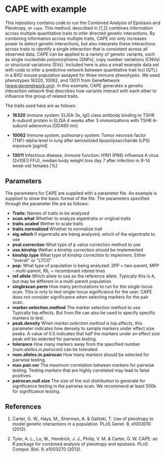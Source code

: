 # CAPE with example

This repository contains code to run the Combined Analysis of Epistasis and 
Pleiotropy, or `cape`. This method, described in [1,2] combines information 
across multiple quantitative traits to infer directed genetic interactions. By 
combining information across multiple traits, CAPE not only increases power 
to detect genetic interactions, but also interprets these interactions across 
traits to identify a single interaction that is consistent across all observed data. 
CAPE can be applied to a variety of genetic variants, such as single nucleotide 
polymorphisms (SNPs), copy number variations (CNVs) or structural variations 
(SVs). Included here is also a small example data set with code to infer a predictive 
network between quantitative trait loci (QTL) in a BXD mouse population assayed
for three immune phenotypes. We used phenotypes 16320, 10062, and 13011 from 
GeneNetwork (www.genenetwork.org).
In this example, CAPE generates a genetic interaction network that describes how 
variants interact with each other to influence this group of related traits.

The traits used here are as follows:
 
* **16320** Immune system: ELISA-3x, IgG class antibody binding to TSHR A-subunit 
protein in ELISA 4 weeks after 3 immunizations with TSHR A-subunit adenovirus [OD490 nm]

* **10062** Immune system,  pulmonary system: Tumor necrosis factor (TNF)-alpha level 
in lung after aerosolized lipopolysaccharide (LPS) exposure [pg/ml]

* **13011** Infectious disease, immune function: H1N1 (PR8) influenza A virus (2x10E3 FFU), 
median body weight loss day 7 after infection in 9-14 week-old females [\%]

## Parameters
The parameters for CAPE are supplied with a parameter file. An example is supplied
to show the basic format of the file. The parameters specified through the parameter 
file are as follows:

* **Traits:** Names of traits to be analyzed
* **scan.what** Whether to analyze eigentraits or original traits
* **traits.scaled** Wether to scale traits 
* **traits.normalized**  Whether to normalize trait
* **eig.which** If eigentraits are being analyzed, which of the eigentraits to use
* **pval.correction** What type of p value correction method to use
* **use.kinship** Wether a kinship correction should be implemented
* **kinship.type** What type of kinship correction to implement. Either "overall" or "LTCO"
* **pop**: What type of population is being analyzed:  2PP = two-parent, MPP - multi-parent, RIL = recombinant inbred lines
* **ref.allele** Which allele to use as the reference allele. Typically this is A, but may be different in a multi-parent population.
* **singlescan.perm** How many permutations to run for the single-locus scan. This is only to test single-locus
significance for the user. CAPE does not consider significance when selecting markers for the pair scan.
* **marker.selection.method** The marker selection method to use. Typically top.effects. But from.file can also be used to
specify specific markers to test.
* **peak.density** When *marker.selection.method* is top.effects, this parameter indicates how densely to sample 
markers under effect size peaks. A value of 0.5 indicates that half the markers under an effect size peak will be selected 
for pairwise testing.
* **tolerance** How many markers away from the specified number (*num.alelles.in.pairscan*) can be tolerated.
* **num.alleles.in.pairscan** How many markers should be selected for pairwise testing.
* **max.pair.cor** The maximum correlation between markers for pairwise testing. Testing markers that are highly
 correlated may lead to false positives.
* **pairscan.null.size**  The size of the null distribution to generate for significance testing in the pairwise scan.
We recommend at least 500k for significance testing.

 
 ## References

1. Carter, G. W., Hays, M., Sherman, A. & Galitski, T. Use of pleiotropy to model genetic 
interactions in a population. PLoS Genet. 8, e1003010 (2012).

2. Tyler, A. L., Lu, W., Hendrick, J. J., Philip, V. M. & Carter, G. W. CAPE: an R package 
for combined analysis of pleiotropy and epistasis. PLoS Comput. Biol. 9, e1003270 (2013).